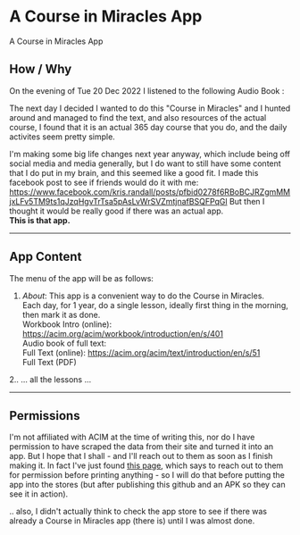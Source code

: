 # A Course in Miracles App

A Course in Miracles App


## How / Why
On the evening of Tue 20 Dec 2022 I listened to the following Audio Book : 

The next day I decided I wanted to do this "Course in Miracles" and I hunted around and managed to find the text, and also resources of the actual course,
I found that it is an actual 365 day course that you do, and the daily activites seem pretty simple.

I'm making some big life changes next year anyway, which include being off social media and media generally, 
but I do want to still have some content that I do put in my brain, and this seemed like a good fit.
I made this facebook post to see if friends would do it with me: https://www.facebook.com/kris.randall/posts/pfbid0278f6RBoBCJRZgmMMjxLFv5TM9ts1qJzqHgvTrTsa5pAsLvWrSVZmtjnafBSQFPqGl
But then I thought it would be really good if there was an actual app.    
**This is that app.**


----

## App Content

The menu of the app will be as follows:

1. *About*: This app is a convenient way to do the Course in Miracles.  
  Each day, for 1 year, do a single lesson, ideally first thing in the morning, then mark it as done.  
  Workbook Intro (online): https://acim.org/acim/workbook/introduction/en/s/401   
  Audio book of full text:      
  Full Text (online): https://acim.org/acim/text/introduction/en/s/51    
  Full Text (PDF)

2.. ... all the lessons ...


----

## Permissions 

I'm not affiliated with ACIM at the time of writing this, nor do I have permission to have scraped the data from their site and turned it into an app.  But I hope that I shall - and I'll reach out to them as soon as I finish making it.
In fact I've just found [this page](https://acim.org/fip/terms-of-service/copyright-permissions-policy/), which says to reach out to them for permission before printing anything - so I will do that before putting the app into the stores (but after publishing this github and an APK so they can see it in action).

.. also, I didn't actually think to check the app store to see if there was already a Course in Miracles app (there is) until I was almost done.  

